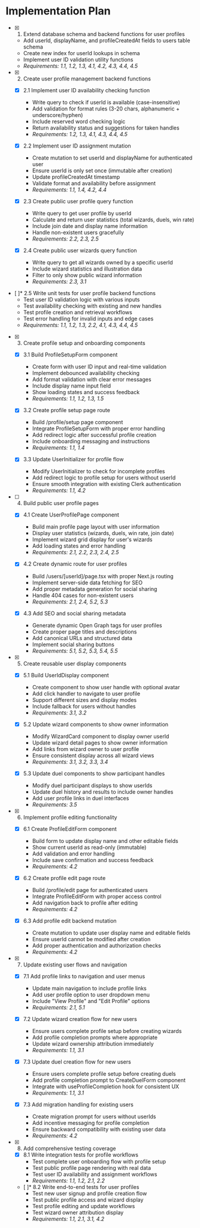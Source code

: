 # Implementation Plan

- [x] 1. Extend database schema and backend functions for user profiles
  - Add userId, displayName, and profileCreatedAt fields to users table schema
  - Create new index for userId lookups in schema
  - Implement user ID validation utility functions
  - _Requirements: 1.1, 1.2, 1.3, 4.1, 4.2, 4.3, 4.4, 4.5_

- [x] 2. Create user profile management backend functions
  - [x] 2.1 Implement user ID availability checking function
    - Write query to check if userId is available (case-insensitive)
    - Add validation for format rules (3-20 chars, alphanumeric + underscore/hyphen)
    - Include reserved word checking logic
    - Return availability status and suggestions for taken handles
    - _Requirements: 1.2, 1.3, 4.1, 4.3, 4.4, 4.5_

  - [x] 2.2 Implement user ID assignment mutation
    - Create mutation to set userId and displayName for authenticated user
    - Ensure userId is only set once (immutable after creation)
    - Update profileCreatedAt timestamp
    - Validate format and availability before assignment
    - _Requirements: 1.1, 1.4, 4.2, 4.4_

  - [x] 2.3 Create public user profile query function
    - Write query to get user profile by userId
    - Calculate and return user statistics (total wizards, duels, win rate)
    - Include join date and display name information
    - Handle non-existent users gracefully
    - _Requirements: 2.2, 2.3, 2.5_

  - [x] 2.4 Create public user wizards query function
    - Write query to get all wizards owned by a specific userId
    - Include wizard statistics and illustration data
    - Filter to only show public wizard information
    - _Requirements: 2.3, 3.1_

- [ ]\* 2.5 Write unit tests for user profile backend functions
  - Test user ID validation logic with various inputs
  - Test availability checking with existing and new handles
  - Test profile creation and retrieval workflows
  - Test error handling for invalid inputs and edge cases
  - _Requirements: 1.1, 1.2, 1.3, 2.2, 4.1, 4.3, 4.4, 4.5_

- [x] 3. Create profile setup and onboarding components
  - [x] 3.1 Build ProfileSetupForm component
    - Create form with user ID input and real-time validation
    - Implement debounced availability checking
    - Add format validation with clear error messages
    - Include display name input field
    - Show loading states and success feedback
    - _Requirements: 1.1, 1.2, 1.3, 1.5_

  - [x] 3.2 Create profile setup page route
    - Build /profile/setup page component
    - Integrate ProfileSetupForm with proper error handling
    - Add redirect logic after successful profile creation
    - Include onboarding messaging and instructions
    - _Requirements: 1.1, 1.4_

  - [x] 3.3 Update UserInitializer for profile flow
    - Modify UserInitializer to check for incomplete profiles
    - Add redirect logic to profile setup for users without userId
    - Ensure smooth integration with existing Clerk authentication
    - _Requirements: 1.1, 4.2_

- [ ] 4. Build public user profile pages
  - [x] 4.1 Create UserProfilePage component
    - Build main profile page layout with user information
    - Display user statistics (wizards, duels, win rate, join date)
    - Implement wizard grid display for user's wizards
    - Add loading states and error handling
    - _Requirements: 2.1, 2.2, 2.3, 2.4, 2.5_

  - [x] 4.2 Create dynamic route for user profiles
    - Build /users/[userId]/page.tsx with proper Next.js routing
    - Implement server-side data fetching for SEO
    - Add proper metadata generation for social sharing
    - Handle 404 cases for non-existent users
    - _Requirements: 2.1, 2.4, 5.2, 5.3_

  - [x] 4.3 Add SEO and social sharing metadata
    - Generate dynamic Open Graph tags for user profiles
    - Create proper page titles and descriptions
    - Add canonical URLs and structured data
    - Implement social sharing buttons
    - _Requirements: 5.1, 5.2, 5.3, 5.4, 5.5_

- [x] 5. Create reusable user display components
  - [x] 5.1 Build UserIdDisplay component
    - Create component to show user handle with optional avatar
    - Add click handler to navigate to user profile
    - Support different sizes and display modes
    - Include fallback for users without handles
    - _Requirements: 3.1, 3.2_

  - [x] 5.2 Update wizard components to show owner information
    - Modify WizardCard component to display owner userId
    - Update wizard detail pages to show owner information
    - Add links from wizard owner to user profile
    - Ensure consistent display across all wizard views
    - _Requirements: 3.1, 3.2, 3.3, 3.4_

  - [x] 5.3 Update duel components to show participant handles
    - Modify duel participant displays to show userIds
    - Update duel history and results to include owner handles
    - Add user profile links in duel interfaces
    - _Requirements: 3.5_

- [x] 6. Implement profile editing functionality
  - [x] 6.1 Create ProfileEditForm component
    - Build form to update display name and other editable fields
    - Show current userId as read-only (immutable)
    - Add validation and error handling
    - Include save confirmation and success feedback
    - _Requirements: 4.2_

  - [x] 6.2 Create profile edit page route
    - Build /profile/edit page for authenticated users
    - Integrate ProfileEditForm with proper access control
    - Add navigation back to profile after editing
    - _Requirements: 4.2_

  - [x] 6.3 Add profile edit backend mutation
    - Create mutation to update user display name and editable fields
    - Ensure userId cannot be modified after creation
    - Add proper authentication and authorization checks
    - _Requirements: 4.2_

- [x] 7. Update existing user flows and navigation
  - [x] 7.1 Add profile links to navigation and user menus
    - Update main navigation to include profile links
    - Add user profile option to user dropdown menu
    - Include "View Profile" and "Edit Profile" options
    - _Requirements: 2.1, 5.1_

  - [x] 7.2 Update wizard creation flow for new users
    - Ensure users complete profile setup before creating wizards
    - Add profile completion prompts where appropriate
    - Update wizard ownership attribution immediately
    - _Requirements: 1.1, 3.1_

  - [x] 7.3 Update duel creation flow for new users
    - Ensure users complete profile setup before creating duels
    - Add profile completion prompt to CreateDuelForm component
    - Integrate with useProfileCompletion hook for consistent UX
    - _Requirements: 1.1, 3.1_

  - [x] 7.3 Add migration handling for existing users
    - Create migration prompt for users without userIds
    - Add incentive messaging for profile completion
    - Ensure backward compatibility with existing user data
    - _Requirements: 4.2_

- [x] 8. Add comprehensive testing coverage
  - [x] 8.1 Write integration tests for profile workflows
    - Test complete user onboarding flow with profile setup
    - Test public profile page rendering with real data
    - Test user ID availability and assignment workflows
    - _Requirements: 1.1, 1.2, 2.1, 2.2_

  - [ ]\* 8.2 Write end-to-end tests for user profiles
    - Test new user signup and profile creation flow
    - Test public profile access and wizard display
    - Test profile editing and update workflows
    - Test wizard owner attribution display
    - _Requirements: 1.1, 2.1, 3.1, 4.2_
